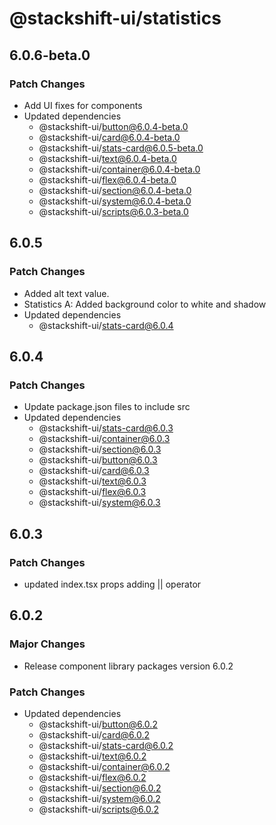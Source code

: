 # @stackshift-ui/statistics

## 6.0.6-beta.0

### Patch Changes

- Add UI fixes for components
- Updated dependencies
  - @stackshift-ui/button@6.0.4-beta.0
  - @stackshift-ui/card@6.0.4-beta.0
  - @stackshift-ui/stats-card@6.0.5-beta.0
  - @stackshift-ui/text@6.0.4-beta.0
  - @stackshift-ui/container@6.0.4-beta.0
  - @stackshift-ui/flex@6.0.4-beta.0
  - @stackshift-ui/section@6.0.4-beta.0
  - @stackshift-ui/system@6.0.4-beta.0
  - @stackshift-ui/scripts@6.0.3-beta.0

## 6.0.5

### Patch Changes

- Added alt text value.
- Statistics A: Added background color to white and shadow
- Updated dependencies
  - @stackshift-ui/stats-card@6.0.4

## 6.0.4

### Patch Changes

- Update package.json files to include src
- Updated dependencies
  - @stackshift-ui/stats-card@6.0.3
  - @stackshift-ui/container@6.0.3
  - @stackshift-ui/section@6.0.3
  - @stackshift-ui/button@6.0.3
  - @stackshift-ui/card@6.0.3
  - @stackshift-ui/text@6.0.3
  - @stackshift-ui/flex@6.0.3
  - @stackshift-ui/system@6.0.3

## 6.0.3

### Patch Changes

- updated index.tsx props adding || operator

## 6.0.2

### Major Changes

- Release component library packages version 6.0.2

### Patch Changes

- Updated dependencies
  - @stackshift-ui/button@6.0.2
  - @stackshift-ui/card@6.0.2
  - @stackshift-ui/stats-card@6.0.2
  - @stackshift-ui/text@6.0.2
  - @stackshift-ui/container@6.0.2
  - @stackshift-ui/flex@6.0.2
  - @stackshift-ui/section@6.0.2
  - @stackshift-ui/system@6.0.2
  - @stackshift-ui/scripts@6.0.2
